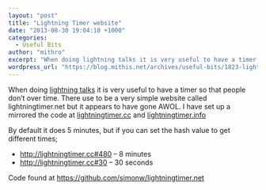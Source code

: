 ```yaml
---
layout: "post"
title: "Lightning Timer website"
date: "2013-08-30 19:04:10 +1000"
categories:
  - Useful Bits
author: "mithro"
excerpt: "When doing lightning talks it is very useful to have a timer so that people don’t over time. There use to be a very simple website called lightningtimer.net but it..."
wordpress_url: "https://blog.mithis.net/archives/useful-bits/1823-lightning-timer-website"
---
```


<div class="entry-content">
<p>When doing <a href="http://en.wikipedia.org/wiki/Lightning_talk">lightning talks</a> it is very useful to have a timer so that people don’t over time. There use to be a very simple website called lightningtimer.net but it appears to have gone AWOL. I have set up a mirrored the code at <a href="lightningtimer.cc" title="lightningtimer.cc">lightningtimer.cc</a> and <a href="lightningtimer.info" title="lightningtimer.info">lightningtimer.info</a></p>
<p>By default it does 5 minutes, but if you can set the hash value to get different times;</p>
<ul>
<li><a href="http://lightningtimer.cc#480">http://lightningtimer.cc#480</a> – 8 minutes</li>
<li><a href="http://lightningtimer.cc#30">http://lightningtimer.cc#30</a> – 30 seconds</li>
</ul>
<p>Code found at <a href="https://github.com/simonw/lightningtimer.net">https://github.com/simonw/lightningtimer.net</a></p>
</div>